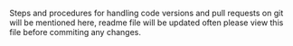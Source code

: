 Steps and procedures for handling code versions and pull requests on git will be mentioned here, readme file will be updated often please view this file before commiting any changes.
